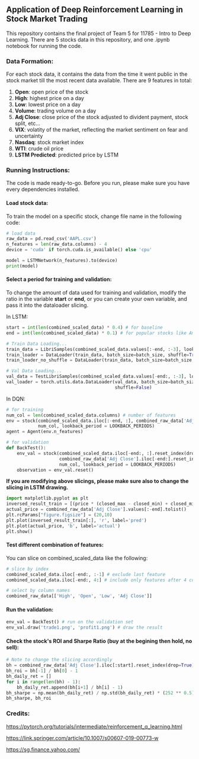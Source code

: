 ## Application of Deep Reinforcement Learning in Stock Market Trading

This repository contains the final project of Team 5 for 11785 - Intro to Deep Learning. There are 5 stocks data in this repository, and one .ipynb notebook for running the code.

### Data Formation:

For each stock data, it contains the data from the time it went public in the stock market till the most recent data available. There are 9 features in total:

1. **Open**: open price of the stock
2. **High**: highest price on a day
3. **Low**: lowest price on a day
4. **Volume**: trading volume on a day
5. **Adj Close**: close price of the stock adjusted to divident payment, stock split, etc...
6. **VIX**: volatity of the market, reflecting the market sentiment on fear and uncertainty
7. **Nasdaq**: stock market index 
8. **WTI**: crude oil price
9. **LSTM Predicted**: predicted price by LSTM

### Running Instructions:

The code is made ready-to-go. Before you run, please make sure you have every dependencies installed. 

#### Load stock data:

To train the model on a specific stock, change file name in the following code:

```python
# load data
raw_data = pd.read_csv('AAPL.csv')
n_features = len(raw_data.columns) - 4
device = 'cuda' if torch.cuda.is_available() else 'cpu'

model = LSTMNetwork(n_features).to(device)
print(model)
```

#### Select a period for training and validation:

To change the amount of data used for training and validation, modify the ratio in the variable **start** or **end**, or you can create your own variable, and pass it into the dataloader slicing.  

In LSTM:

```python
start = int(len(combined_scaled_data) * 0.4) # for baseline
end = int(len(combined_scaled_data) * 0.1) # for popular stocks like Amazon and APPLE

# Train Data Loading...
train_data = LibriSamples(combined_scaled_data.values[:-end, :-3], lookback_period, prediction_period)
train_loader = DataLoader(train_data, batch_size=batch_size, shuffle=True)
train_loader_no_shuffle = DataLoader(train_data, batch_size=batch_size, shuffle=False)

# Val Data Loading...
val_data = TestLibriSamples(combined_scaled_data.values[-end:, :-3], lookback_period)
val_loader = torch.utils.data.DataLoader(val_data, batch_size=batch_size,
                                         shuffle=False)
```

In DQN:

```python
# for training
num_col = len(combined_scaled_data.columns) # number of features
env = stock(combined_scaled_data.iloc[:-end, :], combined_raw_data['Adj Close'].iloc[:-end], 
            num_col, lookback_period = LOOKBACK_PERIODS)
agent = Agent(env.n_features)
```

```python
# for validation
def BackTest():
    env_val = stock(combined_scaled_data.iloc[-end:, :].reset_index(drop=True), 
                    combined_raw_data['Adj Close'].iloc[-end:].reset_index(drop=True), 
                    num_col, lookback_period = LOOKBACK_PERIODS)
    observation = env_val.reset()
```

**If you are modifying above slicings, please make sure also to change the slicing in LSTM drawing.**

```python
import matplotlib.pyplot as plt
inversed_result_train = [(price * (closed_max - closed_min) + closed_min) for price in flat_result_train]
actual_price = combined_raw_data['Adj Close'].values[:-end].tolist()
plt.rcParams["figure.figsize"] = (20,10)
plt.plot(inversed_result_train[:], 'r', label='pred')
plt.plot(actual_price, 'b', label='actual')
plt.show()
```

#### Test different combination of features:

You can slice on combined_scaled_data like the following:

```python
# slice by index
combined_scaled_data.iloc[-end:, :-1] # exclude last feature
combined_scaled_data.iloc[-end:, 4:] # include only features after 4 columns

# select by column names
combined_raw_data[['High', 'Open', 'Low', 'Adj Close']]
```

#### Run the validation:

```python
env_val = BackTest() # run on the validation set
env_val.draw('trade1.png', 'profit1.png') # draw the result
```

#### Check the stock's ROI and Sharpe Ratio (buy at the begining then hold, no sell):

```python
# Note to change the slicing accordingly
bh = combined_raw_data['Adj Close'].iloc[:start].reset_index(drop=True).values
bh_roi = bh[-1] / bh[0] - 1
bh_daily_ret = []
for i in range(len(bh) - 1):
    bh_daily_ret.append(bh[i+1] / bh[i] - 1)
bh_sharpe = np.mean(bh_daily_ret) / np.std(bh_daily_ret) * (252 ** 0.5)
bh_sharpe, bh_roi
```

### Credits:

https://pytorch.org/tutorials/intermediate/reinforcement_q_learning.html

https://link.springer.com/article/10.1007/s00607-019-00773-w

https://sg.finance.yahoo.com/



